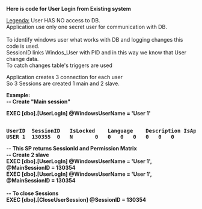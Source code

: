 <b>Here is code for User Login from Existing system</b>

<U>Legenda:</U>
User HAS NO access to DB.<BR> 
Application use only one secret user for communication with DB.<BR>
<BR>
To identify windows user what works with DB and logging changes  this code is used.<BR>
SessionID links Windos_User with PID and in this way we know that User change data.<BR>
To catch changes table's triggers are used

Application creates 3 connection for each user<BR>
So 3 Sessions are created 1 main and 2 slave.<BR>


<b>Example:<BR>
-- Create "Main session" <BR>
	
<b>EXEC [dbo].[UserLogIn]    @WindowsUserName = 'User 1'</b> <BR>
<pre>	
UserID	SessionID	IsLocked	Language	Description	IsAppAdmin	IsProcessAdmin	
USER 1	130355	0	N		0	0	0	0	0	0	0	
</pre>
-- This SP returns SessionId and Permission Matrix <BR>
-- Create 2 slave <br>
EXEC [dbo].[UserLogIn]    @WindowsUserName = 'User 1',    @MainSessionID = 130354 <br>
EXEC [dbo].[UserLogIn]    @WindowsUserName = 'User 1',    @MainSessionID = 130354 <br>
<br>
-- To close Sessions <br>
EXEC [dbo].[CloseUserSession] @SessionID = 130354  


